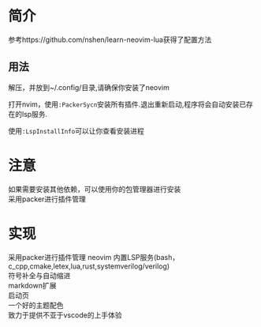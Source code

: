 # 简介
参考https://github.com/nshen/learn-neovim-lua获得了配置方法  
## 用法
解压，并放到~/.config/目录,请确保你安装了neovim    

打开nvim，使用```:PackerSycn```安装所有插件.退出重新启动,程序将会自动安装已存在的lsp服务.

使用```:LspInstallInfo```可以让你查看安装进程  

# 注意
如果需要安装其他依赖，可以使用你的包管理器进行安装  
采用packer进行插件管理  

# 实现
采用packer进行插件管理
neovim 内置LSP服务(bash，c_cpp,cmake,letex,lua,rust,systemverilog/verilog)  
符号补全与自动缩进  
markdown扩展  
启动页  
一个好的主题配色  
致力于提供不亚于vscode的上手体验  



